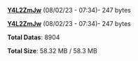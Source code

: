 [**Y4L2ZmJw**](/data/Y4L2ZmJw.txt) (08/02/23 - 07:34)- 247 bytes

[**Y4L2ZmJw**](/data/Y4L2ZmJw.txt) (08/02/23 - 07:34)- 247 bytes

**Total Datas**: 8904

**Total Size**: 58.32 MB / 58.3 MB